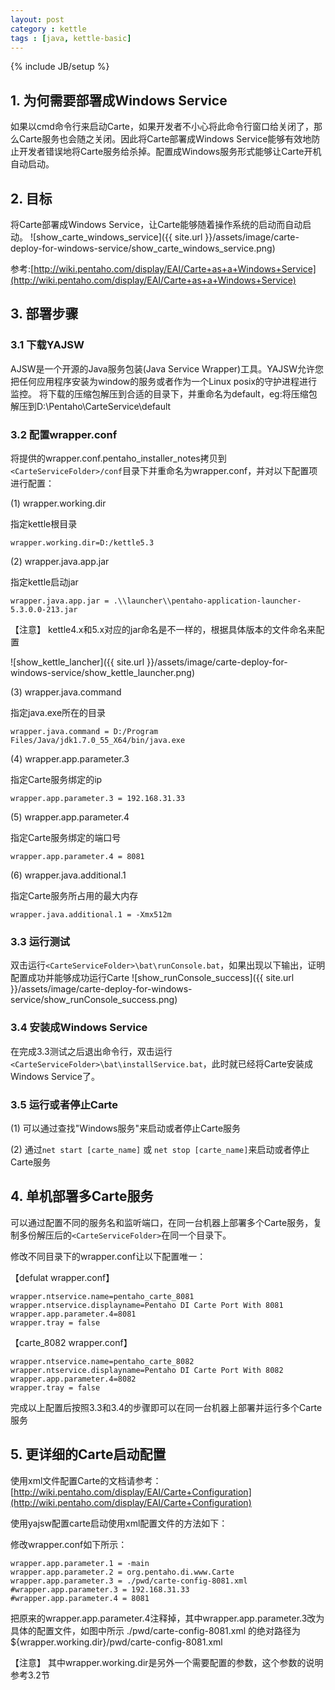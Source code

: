 ```yaml
---
layout: post
category : kettle
tags : [java, kettle-basic]
---
```

{% include JB/setup %}

## 1. 为何需要部署成Windows Service
如果以cmd命令行来启动Carte，如果开发者不小心将此命令行窗口给关闭了，那么Carte服务也会随之关闭。因此将Carte部署成Windows Service能够有效地防止开发者错误地将Carte服务给杀掉。配置成Windows服务形式能够让Carte开机自动启动。

## 2. 目标
将Carte部署成Windows Service，让Carte能够随着操作系统的启动而自动启动。
![show_carte_windows_service]({{ site.url }}/assets/image/carte-deploy-for-windows-service/show_carte_windows_service.png)

参考:[http://wiki.pentaho.com/display/EAI/Carte+as+a+Windows+Service](http://wiki.pentaho.com/display/EAI/Carte+as+a+Windows+Service)

## 3. 部署步骤
### 3.1 下载YAJSW
AJSW是一个开源的Java服务包装(Java Service Wrapper)工具。YAJSW允许您把任何应用程序安装为window的服务或者作为一个Linux posix的守护进程进行监控。
将下载的压缩包解压到合适的目录下，并重命名为default，eg:将压缩包解压到D:\Pentaho\CarteService\default
### 3.2 配置wrapper.conf
将提供的wrapper.conf.pentaho_installer_notes拷贝到`<CarteServiceFolder>/conf`目录下并重命名为wrapper.conf，并对以下配置项进行配置：

(1) wrapper.working.dir

指定kettle根目录 

	wrapper.working.dir=D:/kettle5.3

(2) wrapper.java.app.jar

指定kettle启动jar

	wrapper.java.app.jar = .\\launcher\\pentaho-application-launcher-5.3.0.0-213.jar

【注意】 kettle4.x和5.x对应的jar命名是不一样的，根据具体版本的文件命名来配置

![show_kettle_lancher]({{ site.url }}/assets/image/carte-deploy-for-windows-service/show_kettle_launcher.png)

(3) wrapper.java.command

指定java.exe所在的目录

	wrapper.java.command = D:/Program Files/Java/jdk1.7.0_55_X64/bin/java.exe

(4) wrapper.app.parameter.3

指定Carte服务绑定的ip

	wrapper.app.parameter.3 = 192.168.31.33

(5) wrapper.app.parameter.4

指定Carte服务绑定的端口号

	wrapper.app.parameter.4 = 8081

(6) wrapper.java.additional.1

指定Carte服务所占用的最大内存

	wrapper.java.additional.1 = -Xmx512m

### 3.3 运行测试
双击运行`<CarteServiceFolder>\bat\runConsole.bat`，如果出现以下输出，证明配置成功并能够成功运行Carte
![show_runConsole_success]({{ site.url }}/assets/image/carte-deploy-for-windows-service/show_runConsole_success.png)

### 3.4 安装成Windows Service
在完成3.3测试之后退出命令行，双击运行`<CarteServiceFolder>\bat\installService.bat`，此时就已经将Carte安装成Windows Service了。

### 3.5 运行或者停止Carte
(1) 可以通过查找"Windows服务"来启动或者停止Carte服务

(2) 通过`net start [carte_name]` 或 `net stop [carte_name]`来启动或者停止Carte服务

## 4. 单机部署多Carte服务
可以通过配置不同的服务名和监听端口，在同一台机器上部署多个Carte服务，复制多份解压后的`<CarteServiceFolder>`在同一个目录下。

修改不同目录下的wrapper.conf让以下配置唯一：

【defulat wrapper.conf】

	wrapper.ntservice.name=pentaho_carte_8081
	wrapper.ntservice.displayname=Pentaho DI Carte Port With 8081
	wrapper.app.parameter.4=8081
	wrapper.tray = false

【carte_8082 wrapper.conf】

	wrapper.ntservice.name=pentaho_carte_8082
	wrapper.ntservice.displayname=Pentaho DI Carte Port With 8082
	wrapper.app.parameter.4=8082
	wrapper.tray = false

完成以上配置后按照3.3和3.4的步骤即可以在同一台机器上部署并运行多个Carte服务

## 5. 更详细的Carte启动配置
使用xml文件配置Carte的文档请参考：
[http://wiki.pentaho.com/display/EAI/Carte+Configuration](http://wiki.pentaho.com/display/EAI/Carte+Configuration)

使用yajsw配置carte启动使用xml配置文件的方法如下：

修改wrapper.conf如下所示：

	wrapper.app.parameter.1 = -main
	wrapper.app.parameter.2 = org.pentaho.di.www.Carte
	wrapper.app.parameter.3 = ./pwd/carte-config-8081.xml
	#wrapper.app.parameter.3 = 192.168.31.33
	#wrapper.app.parameter.4 = 8081

把原来的wrapper.app.parameter.4注释掉，其中wrapper.app.parameter.3改为具体的配置文件，如图中所示 ./pwd/carte-config-8081.xml 的绝对路径为 ${wrapper.working.dir}/pwd/carte-config-8081.xml

【注意】 其中wrapper.working.dir是另外一个需要配置的参数，这个参数的说明参考3.2节